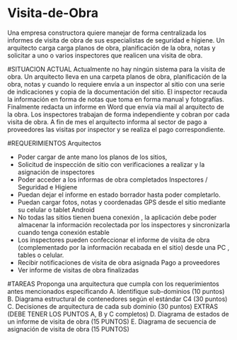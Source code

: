 # Visita-de-Obra
Una empresa constructora quiere manejar de forma centralizada los informes de visita de obra
de sus especialistas de seguridad e higiene. Un arquitecto carga carga planos de obra,
planificación de la obra, notas y solicitar a uno o varios inspectores que realicen una visita de
obra.

#SITUACION ACTUAL
Actualmente no hay ningún sistema para la visita de obra. Un arquitecto lleva en una carpeta
planos de obra, planificación de la obra, notas y cuando lo requiere envía a un inspector al sitio
con una serie de indicaciones y copia de la documentación del sitio. El inspector recauda la
información en forma de notas que toma en forma manual y fotografías. Finalmente redacta un
informe en Word que envía vía mail al arquitecto de la obra. Los inspectores trabajan de forma
independiente y cobran por cada visita de obra. A fin de mes el arquitecto informa al sector de
pago a proveedores las visitas por inspector y se realiza el pago correspondiente.

#REQUERIMIENTOS
Arquitectos 
- Poder cargar de ante mano los planos de los sitios, 
- Solicitud de inspección
de sitio con verificaciones a realizar y la asignación de inspectores 
- Poder acceder a los
informas de obra completados
Inspectores / Seguridad e Higiene 
- Puedan dejar el informe en estado borrador hasta
poder completarlo. 
- Puedan cargar fotos, notas y coordenadas GPS desde el sitio mediante
su celular o tablet Android 
- No todas las sitios tienen buena conexión , la aplicación debe
poder almacenar la información recolectada por los inspectores y sincronizarla cuando
tenga conexión estable 
- Los inspectores pueden confeccionar el informe de visita de obra
(complementado por la información recabada en el sitio) desde una PC , tables o celular. 
- Recibir notificaciones de visita de obra asignada
Pago a proveedores 
- Ver informe de visitas de obra finalizadas

#TAREAS
Proponga una arquitectura que cumpla con los requerimientos antes mencionados
especificando
A. Identifique sub-dominios (10 puntos) 
B. Diagrama estructural de contenedores según el
estándar C4 (30 puntos) 
C. Decisiones de arquitectura de cada sub dominio (30 puntos) 
EXTRAS (DEBE TENER LOS PUNTOS A, B y C completos) 
D. Diagrama de estados de un informe de visita
de obra (15 PUNTOS) 
E. Diagrama de secuencia de asignación de visita de obra (15 PUNTOS)
